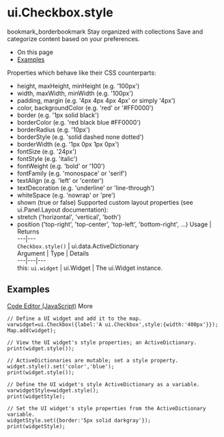  
#  ui.Checkbox.style
bookmark_borderbookmark Stay organized with collections  Save and categorize content based on your preferences. 
  * On this page
  * [Examples](https://developers.google.com/earth-engine/apidocs/ui-checkbox-style#examples)


Properties which behave like their CSS counterparts:
- height, maxHeight, minHeight (e.g. '100px')
- width, maxWidth, minWidth (e.g. '100px')
- padding, margin (e.g. '4px 4px 4px 4px' or simply '4px')
- color, backgroundColor (e.g. 'red' or '#FF0000')
- border (e.g. '1px solid black')
- borderColor (e.g. 'red black blue #FF0000')
- borderRadius (e.g. '10px')
- borderStyle (e.g. 'solid dashed none dotted')
- borderWidth (e.g. '1px 0px 1px 0px')
- fontSize (e.g. '24px')
- fontStyle (e.g. 'italic')
- fontWeight (e.g. 'bold' or '100')
- fontFamily (e.g. 'monospace' or 'serif')
- textAlign (e.g. 'left' or 'center')
- textDecoration (e.g. 'underline' or 'line-through')
- whiteSpace (e.g. 'nowrap' or 'pre')
- shown (true or false)
Supported custom layout properties (see ui.Panel.Layout documentation):
- stretch ('horizontal', 'vertical', 'both')
- position ('top-right', 'top-center', 'top-left', 'bottom-right', ...)
Usage | Returns  
---|---  
`Checkbox.style()` | ui.data.ActiveDictionary  
Argument | Type | Details  
---|---|---  
this: `ui.widget` | ui.Widget | The ui.Widget instance.  
## Examples
[Code Editor (JavaScript)](https://developers.google.com/earth-engine/apidocs/ui-checkbox-style#code-editor-javascript-sample) More
```
// Define a UI widget and add it to the map.
varwidget=ui.Checkbox({label:'A ui.Checkbox',style:{width:'400px'}});
Map.add(widget);

// View the UI widget's style properties; an ActiveDictionary.
print(widget.style());

// ActiveDictionaries are mutable; set a style property.
widget.style().set('color','blue');
print(widget.style());

// Define the UI widget's style ActiveDictionary as a variable.
varwidgetStyle=widget.style();
print(widgetStyle);

// Set the UI widget's style properties from the ActiveDictionary variable.
widgetStyle.set({border:'5px solid darkgray'});
print(widgetStyle);
```

